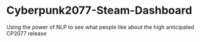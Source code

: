 # Cyberpunk2077-Steam-Dashboard
Using the power of NLP to see what people like about the high anticipated CP2077 release
